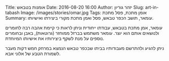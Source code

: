 Title: אומנות בטבאש
Date: 2016-08-20 16:00
Author: יזהר גוריון
Slug: art-in-tabash
Image: /images/stories/omar.jpg
Tags: אומן מתכת, פסל מתכת
Summary: עומאר, תושב הכפר טבאש, פסל ואמן מתכת מקורי ביצירתו ואישיותו.

עומאר, אמן מתכת בטבאש, עבודתו ייחודית וניתן לראות כי קיימת  אהבה רבה לחומרים ולנושאים אותם הוא יוצר. עומאר משתמש בברזל ממוחזר (גרוטאות), באבן ובחומרים נוספים על מנת לשקף ביצירותיו את אישיותו המיוחדת.

ניתן להגיע ולהתרשם מעבודותיו בביתו שבכפר טבאש הנמצא במרחק חמש דקות מעבר לשמורת הטבע של אלוני אבא.

